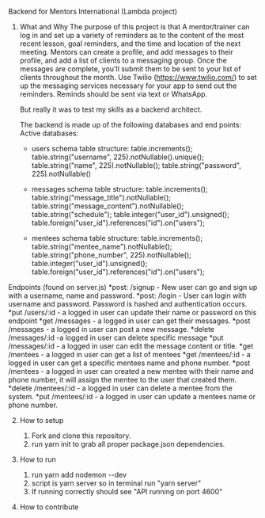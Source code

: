 Backend for Mentors International (Lambda project)

1. What and Why
   The purpose of this project is that A mentor/trainer can log in and set up a variety of reminders as to the content of the most recent lesson, goal reminders, and the time and location of the next meeting. Mentors can create a profile, and add messages to their profile, and add a list of clients to a messaging group. Once the messages are complete, you'll submit them to be sent to your list of clients throughout the month. Use Twilio (https://www.twilio.com/) to set up the messaging services necessary for your app to send out the reminders. Reminds should be sent via text or WhatsApp.

   But really it was to test my skills as a backend architect.

   The backend is made up of the following databases and end points:
   Active databases:

   - users
     schema table structure:
     table.increments();
     table.string("username", 225).notNullable().unique();
     table.string("name", 225).notNullable();
     table.string("password", 225).notNullable()

   - messages
     schema table structure:
     table.increments();
     table.string("message_title").notNullable();
     table.string("message_content").notNullable();
     table.string("schedule");
     table.integer("user_id").unsigned();
     table.foreign("user_id").references("id").on("users");
   - mentees
     schema table structure:
     table.increments();
     table.string("mentee_name").notNullable();
     table.string("phone_number", 225).notNullable();
     table.integer("user_id").unsigned();
     table.foreign("user_id").references("id").on("users");

Endpoints (found on server.js)
*post: /signup - New user can go and sign up with a username, name and password.
*post: /login - User can login with username and password. Password is hashed and authentication occurs.
*put /users/:id - a logged in user can update their name or password on this endpoint
*get /messages - a logged in user can get their messages.
*post /messages - a logged in user can post a new message.
*delete /messages/:id -a logged in user can delete specific message
*put /messages/:id - a logged in user can edit the message content or title.
*get /mentees - a logged in user can get a list of mentees
*get /mentees/:id - a logged in user can get a specific mentees name and phone number.
*post /mentees - a logged in user can created a new mentee with their name and phone number, it will assign the mentee to the user that created them.
*delete /mentees/:id - a logged in user can delete a mentee from the system.
*put /mentees/:id - a logged in user can update a mentees name or phone number.

2. How to setup

   1. Fork and clone this repository.
   2. run yarn init to grab all proper package.json dependencies.

3. How to run
   1. run yarn add nodemon --dev
   2. script is yarn server so in terminal run "yarn server"
   3. If running correctly should see "API running on port 4600"
4. How to contribute
